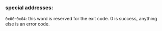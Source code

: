 ### special addresses:

`0x00`-`0x04`: this word is reserved for the exit code.
0 is success, anything else is an error code.

